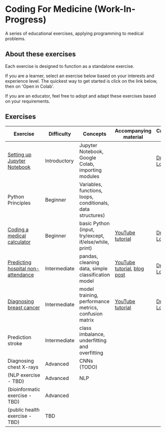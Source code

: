 # Coding For Medicine (Work-In-Progress)
A series of educational exercises, applying programming to medical problems.


## About these exercises
Each exercise is designed to function as a standalone exercise.

If you are a learner, select an exercise below based on your interests and experience level. The quickest way to get started is click on the link below, then on 'Open in Colab'.

If you are an educator, feel free to adopt and adapt these exercises based on your requirements.


## Exercises

| Exercise                           | Difficulty   | Concepts                                               | Accompanying material | Created by |
| ---------------------------------- | ------------ | ------------------------------------------------------ | --------------------- | ---------- |
| [Setting up Jupyter Notebook](./Setting_up_Jupyter_Notebook.ipynb)  | Introductory     | Jupyter Notebook, Google Colab, importing modules |    | [Dr Chris Lovejoy](https://www.github.com/chris-lovejoy) |
| Python Principles | Beginner | Variables, functions, loops, conditionals, data structures) |  |  |
| [Coding a medical calculator](https://github.com/chris-lovejoy/CodingForMedicine/blob/main/exercises/Coding_Medical_Calculator.ipynb)  | Beginner     | basic Python (input, try/except, if/else/while, print) | [YouTube tutorial](https://www.youtube.com/watch?v=ve9Mz58p4VA)   | [Dr Chris Lovejoy](https://www.github.com/chris-lovejoy) |
| [Predicting hospital non-attendance](https://github.com/chris-lovejoy/CodingForMedicine/blob/main/Predicting_No_Shows.ipynb) | Intermediate | pandas, cleaning data, simple classification model     | [YouTube tutorial](https://www.youtube.com/watch?v=Y9O2_2NQ0RM), [blog post](https://chrislovejoy.me/no-shows/)  | [Dr Chris Lovejoy](https://www.github.com/chris-lovejoy) |
| [Diagnosing breast cancer](https://github.com/chris-lovejoy/CodingForMedicine/blob/main/exercises/Breast_cancer_features.ipynb)           | Intermediate | model training, performance metrics, confusion matrix  | [YouTube tutorial](https://www.youtube.com/watch?v=c8s5GKRrenY) | [Dr Chris Lovejoy](https://www.github.com/chris-lovejoy) |
| Prediction stroke | Intermediate | class imbalance, underfitting and overfitting |  |  
| Diagnosing chest X-rays | Advanced | CNNs (TODO) |  |  | 
| (NLP exercise - TBD) | Advanced | NLP | | |
| (bioinformatic exercise - TBD) | Advanced | | | |
| (public health exercise - TBD) | TBD | | | |

